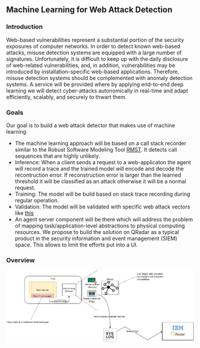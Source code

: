 ## Machine Learning for Web Attack Detection

### Introduction

Web-based vulnerabilities represent a substantial portion of the security exposures of computer networks. In order to detect known web-based attacks,
misuse detection systems are equipped with a large number of signatures. Unfortunately, it is difficult to keep up with the daily disclosure of web-related
vulnerabilities, and, in addition, vulnerabilities may be introduced by installation-specific web-based applications. Therefore, misuse detection systems 
should be complemented with anomaly detection systems. A service will be provided where by applying end-to-end deep learning we will detect cyber-attacks
autonomically in real-time and adapt efficiently, scalably, and securely to thwart them.

### Goals

Our goal is to build a web attack detector that makes use of machine learning

* The machine learning approach will be based on a call stack recorder similar to the Robust Software Modeling Tool
[RMST](https://www.researchgate.net/publication/318578126_A_Feasibility_Study_of_Autonomically_Detecting_In-Process_Cyber-Attacks). It detects call sequences
that are highly unlikely.
* Inference: When a client sends a request to a web-applicaton the agent will record a trace and the trained model will encode and decode the recontruction error.
If reconstruction error is larger than the learned threshold it will be classified as an attack otherwise it will be a normal request.
* Training: The model will be build based on stack trace recording during regular operation.
* Validation: The model will be validated with specific web attack vectors like [this](https://github.com/foospidy/payloads)
* An agent server component will be there which will address the problem of mapping task/application-level abstractions to physical computing resources. We propose 
to build the solution on QRadar as a typical product in the security information and event management (SIEM) space. This allows to limit the efforts put into a UI.

### Overview

![image](https://github.com/sedgewickmm18/deep-learning-for-web-attack-detection/blob/main/images/WebAttack.png)
